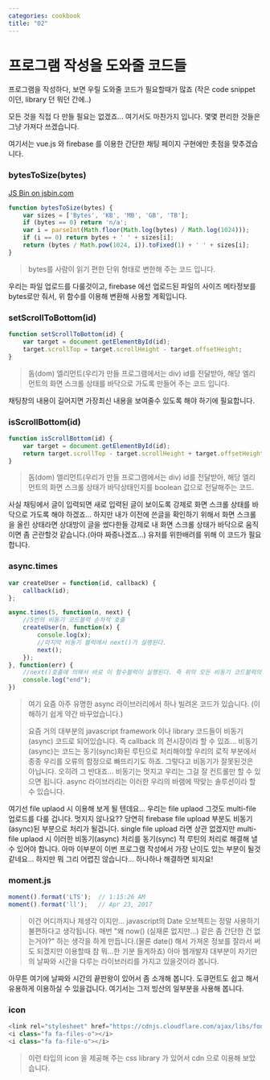 ```yaml
---
categories: cookbook
title: "02"
---
```


# 프로그램 작성을 도와줄 코드들

프로그램을 작성하다, 보면 우릴 도와줄 코드가 필요할때가 많죠 (작은 code snippet 이던, library 던 뭐던 간에..)

모든 것을 직접 다 만들 필요는 없겠죠... 여기서도 마찬가지 입니다. 몇몇 편리한 것들은 그냥 가져다 쓰겠습니다.

여기서는 vue.js 와 firebase 를 이용한 간단한 채팅 페이지 구현에만 촛점을 맞추겠습니다.



### bytesToSize(bytes)
<a class="jsbin-embed" href="http://jsbin.com/zocuqukudu/embed?js,console">JS Bin on jsbin.com</a><script src="http://static.jsbin.com/js/embed.min.js?3.41.10"></script>

```javascript
function bytesToSize(bytes) {
    var sizes = ['Bytes', 'KB', 'MB', 'GB', 'TB'];
    if (bytes == 0) return 'n/a';
    var i = parseInt(Math.floor(Math.log(bytes) / Math.log(1024)));
    if (i == 0) return bytes + ' ' + sizes[i];
    return (bytes / Math.pow(1024, i)).toFixed(1) + ' ' + sizes[i];
}
```
>bytes를 사람이 읽기 편한 단위 형태로 변한해 주는 코드 입니다.
>
우리는 파일 업로드를 다룰것이고, firebase 에선 업로드된 파일의 사이즈 메타정보를 bytes로만 줘서, 위 함수를 이용해 변환해 사용할 계획입니다. 

### setScrollToBottom(id)
```javascript
function setScrollToBottom(id) {
    var target = document.getElementById(id);
    target.scrollTop = target.scrollHeight - target.offsetHeight;
}
```
>돔(dom) 엘리먼트(우리가 만들 프로그램에서는 div) id를 전달받아, 해당 엘리먼트의 화면 스크롤 상태를 바닥으로 가도록 만들어 주는 코드 입니다.
>
채팅창의 내용이 길어지면 가장최신 내용을 보여줄수 있도록 해야 하기에 필요합니다.


### isScrollBottom(id)
```javascript
function isScrollBottom(id) {
    var target = document.getElementById(id);
    return target.scrollTop - target.scrollHeight + target.offsetHeight == 0
}
```
>돔(dom) 엘리먼트(우리가 만들 프로그램에서는 div) id를 전달받아, 해당 엘리먼트의 화면 스크롤 상태가 바닥상태인지를 boolean 값으로 전달해주는 코드.
>
사실 채팅에서 글이 입력되면 새로 입력된 글이 보이도록 강제로 화면 스크롤 상태를 바닥으로 가도록 해야 하겠죠... 하지만 내가 이전에 쓴글을 확인하기 위해서 화면 스크롤을 올린 상태라면 상대방이 글을 썼다한들 강제로 내 화면 스크롤 상태가 바닥으로 움직이면 좀 곤란할것 같습니다.(아마 짜증나겠죠...) 유저를 위한배려를 위해 이 코드가 필요합니다. 


### async.times
```javascript
var createUser = function(id, callback) {
    callback(id);
};

async.times(5, function(n, next) {
    //5번의 비동기 코드블럭 순차적 호출
    createUser(n, function(x) {
        console.log(x);
        //마지막 비동기 블럭에서 next()가 실행된다.
        next();
    });
}, function(err) {
    //next()호출에 의해서 바로 이 함수블럭이 실행된다. 즉 위의 모든 비동기 코드블럭의 실행후에 실행되어 진다.
    console.log("end");
})
```
>여기 요즘 아주 유명한 async 라이브러리에서 하나 빌려온 코드가 있습니다. (이해하기 쉽게 약간 바꾸었습니다.)
>
>요즘 거의 대부분의 javascript framework 이나 library 코드들이 비동기(async) 코드로 되어있습니다. 즉 callback 의 전시장이라 할 수 있죠... 비동기(async)는 코드는 동기(sync)화된 루틴으로 처리해야할 우리의 로직 부분에서 종종 우리를 오류의 함정으로 빠뜨리기도 하죠. 그렇다고 비동기가 잘못된것은 아닙니다. 오히려 그 반대죠... 비동기는 멋지고 우리는 그걸 잘 컨트롤만 할 수 있으면 됩니다. async 라이브러리는 이러한 우리의 바램에 딱맞는 솔루션이라 할 수 있습니다.
>
여기선 file uplaod 시 이용해 보게 될 텐데요... 우리는 file uplaod 그것도 multi-file 업로드를 다룰 겁니다. 멋지지 않나요?? 당연히 firebase file upload 부분도 비동기(async)된 부분으로 처리가 될겁니다. single file upload 라면 상관 없겠지만 multi-file uplaod 시 이러한 비동기(async) 처리를 동기(sync) 적 루틴의 처리로 해결해 낼 수 있어야 합니다. 아마 이부분이 이번 프로그램 작성에서 가장 난이도 있는 부분이 될것 같네요... 하지만 뭐 그리 어렵진 않습니다... 하나하나 해결하면 되지요! 



### moment.js
```javascript
moment().format('LTS');  // 1:15:26 AM
moment().format('ll');   // Apr 23, 2017
```
>이건 어디까지나 제생각 이지만... javascript의 Date 오브젝트는 정말 사용하기 불편하다고 생각됩니다. 매번 "왜 now() (실재론 없지만...) 같은 좀 간단한 건 없는거야?" 하는 생각을 하게 만듭니다.(물론 date() 해서 가져온 정보를 잘라서 써도 되겠지만 이용할때 참 뭐...한 기분 들게하죠) 아마 웹개발자 대부분이 자기만의 날짜와 시간을 다루는 라이브러리를 가지고 있을것이라 봅니다. 
>
아무튼 여기에 날짜와 시간의 끝판왕이 있어서 좀 소개해 봅니다. 도큐먼트도 쉽고 해서 유용하게 이용하실 수 있을겁니다. 여기서는 그저 빙산의 일부분을 사용해 봅니다.


### icon
```javascript
<link rel="stylesheet" href="https://cdnjs.cloudflare.com/ajax/libs/font-awesome/4.7.0/css/font-awesome.min.css">
<i class="fa fa-files-o"></i>
<i class="fa fa-file-o"></i>
```
> <i class="fa fa-files-o"></i> <i class="fa fa-file-o"></i> 이런 타입의 icon 을 제공해 주는 css library 가 있어서 cdn 으로 이용해 보았습니다.
